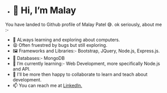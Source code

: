 - <h1>👋 Hi, I’m Malay</h1>

You have landed to Github profile of Malay Patel 😅. ok seriously, about me :-
- 👀 ALways learning and exploring about computers.
- 😩 Often fruestred by bugs but still exploring.
- 🖼 Frameworks and Libraries:- Bootstrap, JQuery, Node.js, Express.js.
- 💽 Databases:- MongoDB
- 🌱 I’m currently learning:- Web Development, more specifically Node.js and API.
- 💞️ I'll be more then happy to collaborate to learn and teach about development.
- 📫 You can reach me at <a href="https://www.linkedin.com/in/malay-patel-8504601a2/?lipi=urn%3Ali%3Apage%3Ad_flagship3_feed%3BYhKjFpv0ShmuXwZzTNLIEg%3D%3D" >LinkedIn.</a>

<!---
malay44/malay44 is a ✨ special ✨ repository because its `README.md` (this file) appears on your GitHub profile.
You can click the Preview link to take a look at your changes.
--->
